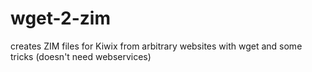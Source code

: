 # wget-2-zim
creates ZIM files for Kiwix from arbitrary websites with wget and some tricks (doesn't need webservices)
